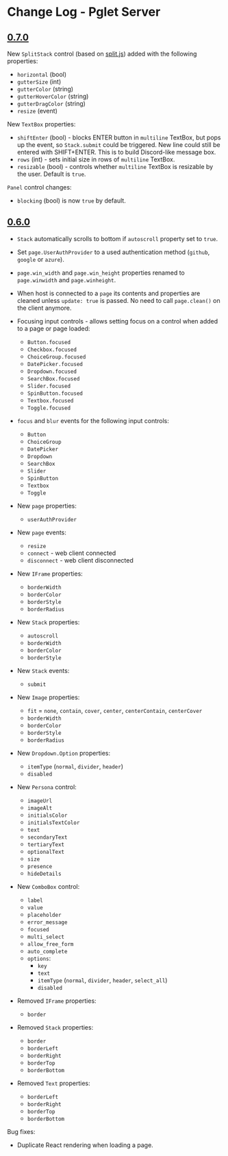 # Change Log - Pglet Server

## [0.7.0](https://github.com/pglet/pglet/releases/tag/v0.7.0)

New `SplitStack` control (based on [split.js](https://split.js.org/)) added with the following properties:
* `horizontal` (bool)
* `gutterSize` (int)
* `gutterColor` (string)
* `gutterHoverColor` (string)
* `gutterDragColor` (string)
* `resize` (event)

New `TextBox` properties:
* `shiftEnter` (bool) - blocks ENTER button in `multiline` TextBox, but pops up the event, so `Stack.submit` could be triggered. New line could still be entered with SHIFT+ENTER. This is to build Discord-like message box.
* `rows` (int) - sets initial size in rows of `multiline` TextBox.
* `resizable` (bool) - controls whether `multiline` TextBox is resizable by the user. Default is `true`.

`Panel` control changes:
* `blocking` (bool) is now `true` by default.

## [0.6.0](https://github.com/pglet/pglet/releases/tag/v0.6.0)

* `Stack` automatically scrolls to bottom if `autoscroll` property set to `true`.
* Set `page.UserAuthProvider` to a used authentication method (`github`, `google` or `azure`).
* `page.win_width` and `page.win_height` properties renamed to `page.winwidth` and `page.winheight`.
* When host is connected to a `page` its contents and properties are cleaned unless `update: true` is passed. No need to call `page.clean()` on the client anymore.
* Focusing input controls - allows setting focus on a control when added to a page or page loaded:
  * `Button.focused`
  * `Checkbox.focused`
  * `ChoiceGroup.focused`
  * `DatePicker.focused`
  * `Dropdown.focused`
  * `SearchBox.focused`
  * `Slider.focused`
  * `SpinButton.focused`
  * `Textbox.focused`
  * `Toggle.focused`
* `focus` and `blur` events for the following input controls:
  * `Button`
  * `ChoiceGroup`
  * `DatePicker`
  * `Dropdown`
  * `SearchBox`
  * `Slider`
  * `SpinButton`
  * `Textbox`
  * `Toggle`
* New `page` properties:
  * `userAuthProvider`
* New `page` events:
  * `resize`
  * `connect` - web client connected
  * `disconnect` - web client disconnected
* New `IFrame` properties:
  * `borderWidth`
  * `borderColor`
  * `borderStyle`
  * `borderRadius`
* New `Stack` properties:
  * `autoscroll`
  * `borderWidth`
  * `borderColor`
  * `borderStyle`
* New `Stack` events:
  * `submit`
* New `Image` properties:
  * `fit` = `none`, `contain`, `cover`, `center`, `centerContain`, `centerCover`
  * `borderWidth`
  * `borderColor`
  * `borderStyle`
  * `borderRadius`
* New `Dropdown.Option` properties:
  * `itemType` (`normal`, `divider`, `header`)
  * `disabled`
* New `Persona` control:
  * `imageUrl`
  * `imageAlt`
  * `initialsColor`
  * `initialsTextColor`
  * `text`
  * `secondaryText`
  * `tertiaryText`
  * `optionalText`
  * `size`
  * `presence`
  * `hideDetails`
* New `ComboBox` control:
  * `label`
  * `value`
  * `placeholder`
  * `error_message`
  * `focused`
  * `multi_select`
  * `allow_free_form`
  * `auto_complete`
  * `options`:
    * `key`
    * `text`
    * `itemType` (`normal`, `divider`, `header`, `select_all`)
    * `disabled`

* Removed `IFrame` properties:
  * `border`
* Removed `Stack` properties:
  * `border`
  * `borderLeft`
  * `borderRight`
  * `borderTop`
  * `borderBottom`
* Removed `Text` properties:
  * `borderLeft`
  * `borderRight`
  * `borderTop`
  * `borderBottom`

Bug fixes:

* Duplicate React rendering when loading a page.
